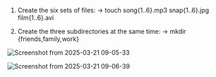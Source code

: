 1. Create the six sets of files: -> touch song{1..6}.mp3 snap{1..6}.jpg film{1..6}.avi

2. Create the three subdirectories at the same time: -> mkdir {friends,family,work}

![Screenshot from 2025-03-21 09-05-33](https://github.com/user-attachments/assets/075be03d-a30b-434b-a4d5-71e10c0f5661)

![Screenshot from 2025-03-21 09-06-39](https://github.com/user-attachments/assets/783f591d-5346-46df-8839-9a01e70b82f1)

